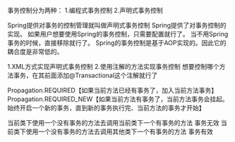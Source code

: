 事务控制分为两种：
1.编程式事务控制
2.声明式事务控制

Spring提供对事务的控制管理就叫做声明式事务控制
Spring提供了对事务控制的实现。
如果用户想要使用Spring的事务控制，只需要配置就行了。
当不用Spring事务的时候，直接移除就行了。
Spring的事务控制是基于AOP实现的。因此它的耦合度是非常低的。

1.XML方式实现声明式事务控制
2.使用注解的方法实现事务控制
想要控制哪个方法事务，在其前面添加@Transactional这个注解就行了

Propagation.REQUIRED【如果当前方法已经有事务了，加入当前方法事务】
Propagation.REQUIRED_NEW【如果当前方法有事务了，当前方法事务会挂起。始终开启一个新的事务，直到新的事务执行完、当前方法的事务才开始】

当前类下使用一个没有事务的方法去调用当前类下一个有事务的方法   事务无效
当前类下使用一个没有事务的方法去调用其他类下一个有事务的方法   事务有效
